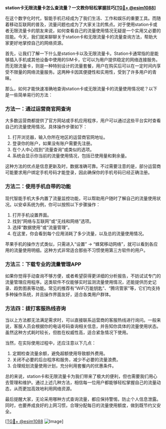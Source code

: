 **station卡无限流量卡怎么查流量？一文教你轻松掌握技巧[[TG💪+ @esim1088](https://t.me/s/esim1088)]**

在这个数字化时代，智能手机已经成为了我们生活、工作和娱乐的重要工具。而随着移动互联网的普及，流量问题也成为了大家关注的焦点。对于使用station卡或者无限流量卡的朋友来说，如何查看自己的流量使用情况无疑是一个实用又必要的技能。今天，我们就来聊聊关于station卡和无限流量卡的流量查询方法，帮助大家更好地掌控自己的网络资源。

首先，让我们了解一下什么是station卡以及无限流量卡。Station卡通常指的是能够插入手机或其他设备中使用的SIM卡，它可以为用户提供稳定的网络连接服务。而无限流量卡，则是一种特别设计的流量套餐，用户在购买后可以在一定时间内享受不限量的网络流量服务。这两种卡因其便捷性和实用性，受到了许多用户的青睐。

那么，如何才能快速准确地查询station卡或无限流量卡的流量使用情况呢？以下是一些简单易行的方法：

### 方法一：通过运营商官网查询

大多数运营商都提供了官方网站或手机应用程序，用户可以通过这些平台实时查看自己的流量使用情况。具体操作步骤如下：

1. 打开浏览器，输入你所在地区的运营商官网地址。
2. 登录你的账户，如果没有账户需要先注册。
3. 在个人中心找到“流量查询”或类似的选项。
4. 系统会显示你当前的流量使用情况，包括已使用量和剩余量。

这种方法的优点是信息更新及时，数据准确可靠。不过需要注意的是，部分运营商可能要求用户绑定手机号码才能登录，因此确保你的手机号码已经正确注册。

### 方法二：使用手机自带的功能

现代智能手机大多内置了流量监控功能，可以帮助用户随时了解自己的流量使用状况。以安卓系统为例，你可以按照以下步骤操作：

1. 打开手机设置界面。
2. 找到“网络与互联网”或“无线和网络”选项。
3. 选择“数据使用”或“流量管理”。
4. 在这里，你会看到每个应用消耗了多少流量，以及总的流量使用情况。

苹果手机的操作方式类似，只需进入“设置” -> “蜂窝移动网络”，就可以看到各应用的流量使用明细。这种方式非常适合那些不习惯使用第三方软件的用户。

### 方法三：下载专业的流量管理APP

如果你觉得手动查询不够方便，或者希望获得更详细的分析报告，不妨试试专门的流量管理应用程序。这类软件不仅能够实时监测流量使用情况，还能提供历史记录、趋势图表等功能。常见的推荐有“WiFi万能钥匙”、“腾讯管家”等，它们均支持多种操作系统，并且操作界面友好，适合各类用户群体。

### 方法四：拨打客服热线咨询

当以上方法都无法满足需求时，可以直接联系运营商的客服热线进行询问。一般来说，客服人员会根据你的电话号码查询相关信息，并告知你具体的流量使用状态。虽然这种方式耗时较长，但胜在权威性高，适合紧急情况下使用。

当然，在实际使用过程中，还应注意以下几点：

1. 定期检查流量余额，避免超额使用导致额外费用。
2. 关闭不必要的后台程序和服务，减少不必要的流量浪费。
3. 合理规划流量使用计划，充分利用套餐内的优惠条件。

总的来说，station卡和无限流量卡为我们带来了极大的便利，但也需要我们用心去管理和维护。通过上述几种方法，相信每一位用户都能够轻松掌握自己的流量动态，从而更加高效地利用网络资源。

最后提醒大家，无论采用哪种方式查询流量，都应保持警惕，防止个人信息泄露。同时，也要养成良好的上网习惯，合理分配每日的流量使用额度，做到既节约又安全。

[[TG💪+ @esim1088](https://t.me/s/esim1088) ![Image](https://i.postimg.cc/4NQfJmqS/Snipaste-2025-05-13-00-14-12.png)]